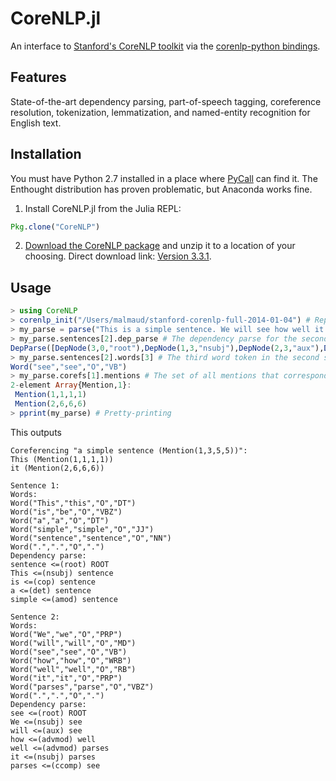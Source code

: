 CoreNLP.jl
==============

An interface to [Stanford's CoreNLP toolkit](http://nlp.stanford.edu/software/corenlp.shtml) via the [corenlp-python bindings](https://bitbucket.org/torotoki/corenlp-python). 

Features
----------
State-of-the-art dependency parsing, part-of-speech tagging, coreference resolution, tokenization, lemmatization, and named-entity recognition for English text. 

Installation
--------------
You must have Python 2.7 installed in a place where [PyCall](https://github.com/stevengj/PyCall.jl) can find it. The Enthought distribution has proven problematic, but Anaconda works fine. 

1. Install CoreNLP.jl from the Julia REPL:
```julia
Pkg.clone("CoreNLP")
```

2. [Download the CoreNLP package](http://nlp.stanford.edu/software/corenlp.shtml#Download) and unzip it to a location of your choosing. Direct download link: [Version 3.3.1](http://nlp.stanford.edu/software/stanford-corenlp-full-2014-01-04.zip).

Usage
-------
```julia
> using CoreNLP
> corenlp_init("/Users/malmaud/stanford-corenlp-full-2014-01-04") # Replace this with wherever you extracted Stanford's CoreNLP toolkit to. This may take a few minutes to execute as the large statistical language models are loaded into memory.
> my_parse = parse("This is a simple sentence. We will see how well it parses.")
> my_parse.sentences[2].dep_parse # The dependency parse for the second sentence. The first two numbers are the index of the child and parent word token.
DepParse([DepNode(3,0,"root"),DepNode(1,3,"nsubj"),DepNode(2,3,"aux"),DepNode(4,5,"advmod"),DepNode(5,7,"advmod"),DepNode(6,7,"nsubj"),DepNode(7,3,"ccomp")])
> my_parse.sentences[2].words[3] # The third word token in the second sentence, with all its annotations
Word("see","see","O","VB")
> my_parse.corefs[1].mentions # The set of all mentions that correspond to my_parse.corefs[1].repr (The representative mention), identified by a (sentence, word-start, word-end) address. The last coordinate is of the root word of the coference.
2-element Array{Mention,1}:
 Mention(1,1,1,1)
 Mention(2,6,6,6)
> pprint(my_parse) # Pretty-printing
```

This outputs

```
Coreferencing "a simple sentence (Mention(1,3,5,5))":
This (Mention(1,1,1,1))
it (Mention(2,6,6,6))

Sentence 1:
Words:
Word("This","this","O","DT")
Word("is","be","O","VBZ")
Word("a","a","O","DT")
Word("simple","simple","O","JJ")
Word("sentence","sentence","O","NN")
Word(".",".","O",".")
Dependency parse:
sentence <=(root) ROOT
This <=(nsubj) sentence
is <=(cop) sentence
a <=(det) sentence
simple <=(amod) sentence

Sentence 2:
Words:
Word("We","we","O","PRP")
Word("will","will","O","MD")
Word("see","see","O","VB")
Word("how","how","O","WRB")
Word("well","well","O","RB")
Word("it","it","O","PRP")
Word("parses","parse","O","VBZ")
Word(".",".","O",".")
Dependency parse:
see <=(root) ROOT
We <=(nsubj) see
will <=(aux) see
how <=(advmod) well
well <=(advmod) parses
it <=(nsubj) parses
parses <=(ccomp) see
```
